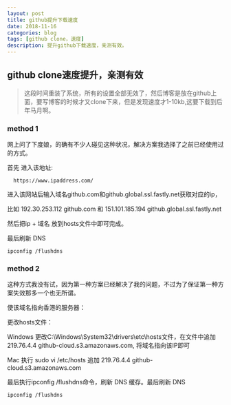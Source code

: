 ```yaml
---
layout: post
title: github提升下载速度
date: 2018-11-16
categories: blog
tags: [github clone，速度]
description: 提升github下载速度，亲测有效。
---
```


## github clone速度提升，亲测有效

> 这段时间重装了系统，所有的设置全部无效了，然后博客是放在github上面，要写博客的时候才又clone下来，但是发现速度才1-10kb,这要下载到后年马月啊。



### method 1

网上问了下度娘，的确有不少人碰见这种状况，解决方案我选择了之前已经使用过的方式。


首先 进入该地址:

```
  https://www.ipaddress.com/
```

进入该网站后输入域名github.com和github.global.ssl.fastly.net获取对应的ip，

比如 192.30.253.112 github.com 和 151.101.185.194 github.global.ssl.fastly.net

然后把ip + 域名 放到hosts文件中即可完成。


最后刷新 DNS 

```
ipconfig /flushdns
```


### method 2

这种方式我没有试，因为第一种方案已经解决了我的问题，不过为了保证第一种方案失效那多一个也无所谓。

使该域名指向香港的服务器：

更改hosts文件：

Windows
更改C:\Windows\System32\drivers\etc\hosts文件，在文件中追加219.76.4.4 github-cloud.s3.amazonaws.com, 将域名指向该IP即可

Mac
执行 sudo vi /etc/hosts 追加 219.76.4.4 github-cloud.s3.amazonaws.com

最后执行ipconfig /flushdns命令，刷新 DNS 缓存。最后刷新 DNS 

```
ipconfig /flushdns
```